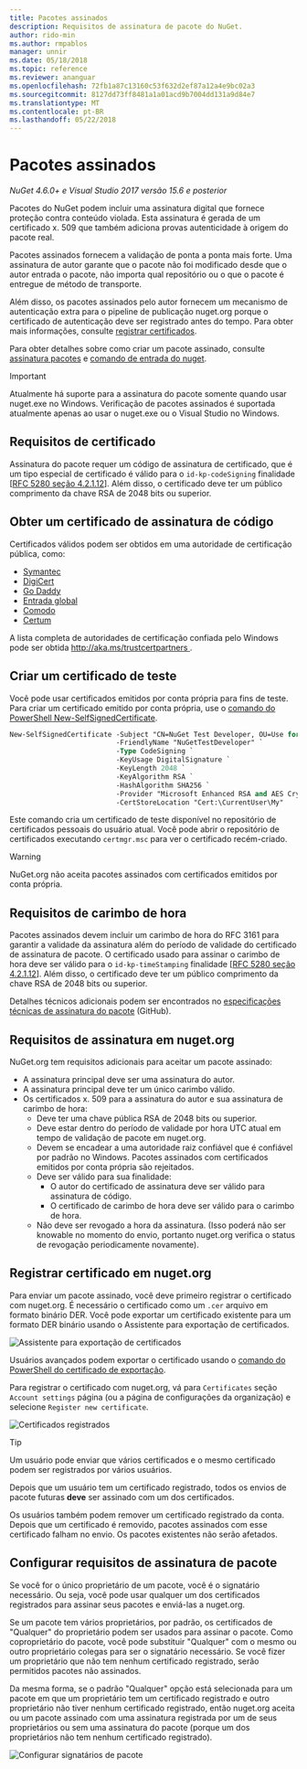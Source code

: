 ```yaml
---
title: Pacotes assinados
description: Requisitos de assinatura de pacote do NuGet.
author: rido-min
ms.author: rmpablos
manager: unnir
ms.date: 05/18/2018
ms.topic: reference
ms.reviewer: ananguar
ms.openlocfilehash: 72fb1a87c13160c53f632d2ef87a12a4e9bc02a3
ms.sourcegitcommit: 8127dd73ff8481a1a01acd9b7004dd131a9d84e7
ms.translationtype: MT
ms.contentlocale: pt-BR
ms.lasthandoff: 05/22/2018
---
```

# <a name="signed-packages"></a>Pacotes assinados

*NuGet 4.6.0+ e Visual Studio 2017 versão 15.6 e posterior*

Pacotes do NuGet podem incluir uma assinatura digital que fornece proteção contra conteúdo violada. Esta assinatura é gerada de um certificado x. 509 que também adiciona provas autenticidade à origem do pacote real.

Pacotes assinados fornecem a validação de ponta a ponta mais forte. Uma assinatura de autor garante que o pacote não foi modificado desde que o autor entrada o pacote, não importa qual repositório ou o que o pacote é entregue de método de transporte.

Além disso, os pacotes assinados pelo autor fornecem um mecanismo de autenticação extra para o pipeline de publicação nuget.org porque o certificado de autenticação deve ser registrado antes do tempo. Para obter mais informações, consulte [registrar certificados](#register-certificate-on-nugetorg).

Para obter detalhes sobre como criar um pacote assinado, consulte [assinatura pacotes](../create-packages/Sign-a-package.md) e [comando de entrada do nuget](../tools/cli-ref-sign.md).

> [!Important]
> Atualmente há suporte para a assinatura do pacote somente quando usar nuget.exe no Windows. Verificação de pacotes assinados é suportada atualmente apenas ao usar o nuget.exe ou o Visual Studio no Windows.

## <a name="certificate-requirements"></a>Requisitos de certificado

Assinatura do pacote requer um código de assinatura de certificado, que é um tipo especial de certificado é válido para o `id-kp-codeSigning` finalidade [[RFC 5280 seção 4.2.1.12](https://tools.ietf.org/html/rfc5280#section-4.2.1.12)]. Além disso, o certificado deve ter um público comprimento da chave RSA de 2048 bits ou superior.

## <a name="get-a-code-signing-certificate"></a>Obter um certificado de assinatura de código

Certificados válidos podem ser obtidos em uma autoridade de certificação pública, como:

- [Symantec](https://trustcenter.websecurity.symantec.com/process/trust/productOptions?productType=SoftwareValidationClass3)
- [DigiCert](https://www.digicert.com/code-signing/)
- [Go Daddy](https://www.godaddy.com/web-security/code-signing-certificate)
- [Entrada global](https://www.globalsign.com/en/code-signing-certificate/)
- [Comodo](https://www.comodo.com/e-commerce/code-signing/code-signing-certificate.php)
- [Certum](https://www.certum.eu/certum/cert,offer_en_open_source_cs.xml) 

A lista completa de autoridades de certificação confiada pelo Windows pode ser obtida [ http://aka.ms/trustcertpartners ](http://aka.ms/trustcertpartners).

## <a name="create-a-test-certificate"></a>Criar um certificado de teste

Você pode usar certificados emitidos por conta própria para fins de teste. Para criar um certificado emitido por conta própria, use o [comando do PowerShell New-SelfSignedCertificate](/powershell/module/pkiclient/new-selfsignedcertificate.md).

```ps
New-SelfSignedCertificate -Subject "CN=NuGet Test Developer, OU=Use for testing purposes ONLY" `
                          -FriendlyName "NuGetTestDeveloper" `
                          -Type CodeSigning `
                          -KeyUsage DigitalSignature `
                          -KeyLength 2048 `
                          -KeyAlgorithm RSA `
                          -HashAlgorithm SHA256 `
                          -Provider "Microsoft Enhanced RSA and AES Cryptographic Provider" `
                          -CertStoreLocation "Cert:\CurrentUser\My" 
```

Este comando cria um certificado de teste disponível no repositório de certificados pessoais do usuário atual. Você pode abrir o repositório de certificados executando `certmgr.msc` para ver o certificado recém-criado.

> [!Warning]
> NuGet.org não aceita pacotes assinados com certificados emitidos por conta própria.

## <a name="timestamp-requirements"></a>Requisitos de carimbo de hora

Pacotes assinados devem incluir um carimbo de hora do RFC 3161 para garantir a validade da assinatura além do período de validade do certificado de assinatura de pacote. O certificado usado para assinar o carimbo de hora deve ser válido para o `id-kp-timeStamping` finalidade [[RFC 5280 seção 4.2.1.12](https://tools.ietf.org/html/rfc5280#section-4.2.1.12)]. Além disso, o certificado deve ter um público comprimento da chave RSA de 2048 bits ou superior.

Detalhes técnicos adicionais podem ser encontrados no [especificações técnicas de assinatura do pacote](https://github.com/NuGet/Home/wiki/Package-Signatures-Technical-Details) (GitHub).

## <a name="signature-requirements-on-nugetorg"></a>Requisitos de assinatura em nuget.org

NuGet.org tem requisitos adicionais para aceitar um pacote assinado:

- A assinatura principal deve ser uma assinatura do autor.
- A assinatura principal deve ter um único carimbo válido.
- Os certificados x. 509 para a assinatura do autor e sua assinatura de carimbo de hora:
  - Deve ter uma chave pública RSA de 2048 bits ou superior.
  - Deve estar dentro do período de validade por hora UTC atual em tempo de validação de pacote em nuget.org.
  - Devem se encadear a uma autoridade raiz confiável que é confiável por padrão no Windows. Pacotes assinados com certificados emitidos por conta própria são rejeitados.
  - Deve ser válido para sua finalidade: 
    - O autor do certificado de assinatura deve ser válido para assinatura de código.
    - O certificado de carimbo de hora deve ser válido para o carimbo de hora.
  - Não deve ser revogado a hora da assinatura. (Isso poderá não ser knowable no momento do envio, portanto nuget.org verifica o status de revogação periodicamente novamente).

## <a name="register-certificate-on-nugetorg"></a>Registrar certificado em nuget.org

Para enviar um pacote assinado, você deve primeiro registrar o certificado com nuget.org. É necessário o certificado como um `.cer` arquivo em formato binário DER. Você pode exportar um certificado existente para um formato DER binário usando o Assistente para exportação de certificados.

![Assistente para exportação de certificados](media/CertificateExportWizard.png)

Usuários avançados podem exportar o certificado usando o [comando do PowerShell do certificado de exportação](/powershell/module/pkiclient/export-certificate.md).

Para registrar o certificado com nuget.org, vá para `Certificates` seção `Account settings` página (ou a página de configurações da organização) e selecione `Register new certificate`.

![Certificados registrados](media/registered-certs.png)

> [!Tip]
> Um usuário pode enviar que vários certificados e o mesmo certificado podem ser registrados por vários usuários.

Depois que um usuário tem um certificado registrado, todos os envios de pacote futuras **deve** ser assinado com um dos certificados.

Os usuários também podem remover um certificado registrado da conta. Depois que um certificado é removido, pacotes assinados com esse certificado falham no envio. Os pacotes existentes não serão afetados.

## <a name="configure-package-signing-requirements"></a>Configurar requisitos de assinatura de pacote

Se você for o único proprietário de um pacote, você é o signatário necessário. Ou seja, você pode usar qualquer um dos certificados registrados para assinar seus pacotes e enviá-las a nuget.org.

Se um pacote tem vários proprietários, por padrão, os certificados de "Qualquer" do proprietário podem ser usados para assinar o pacote. Como coproprietário do pacote, você pode substituir "Qualquer" com o mesmo ou outro proprietário colegas para ser o signatário necessário. Se você fizer um proprietário que não tem nenhum certificado registrado, serão permitidos pacotes não assinados. 

Da mesma forma, se o padrão "Qualquer" opção está selecionada para um pacote em que um proprietário tem um certificado registrado e outro proprietário não tiver nenhum certificado registrado, então nuget.org aceita ou um pacote assinado com uma assinatura registrada por um de seus proprietários ou sem uma assinatura do pacote (porque um dos proprietários não tem nenhum certificado registrado).

![Configurar signatários de pacote](media/configure-package-signers.png)
